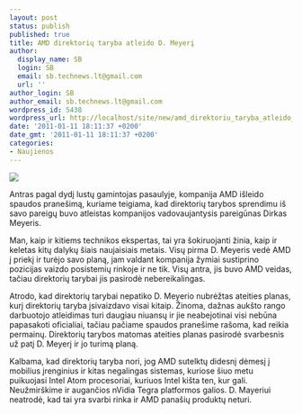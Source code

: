 ```yaml
---
layout: post
status: publish
published: true
title: AMD direktorių taryba atleido D. Meyerį
author:
  display_name: SB
  login: SB
  email: sb.technews.lt@gmail.com
  url: ''
author_login: SB
author_email: sb.technews.lt@gmail.com
wordpress_id: 5438
wordpress_url: http://localhost/site/new/amd_direktoriu_taryba_atleido_d_meyeri/
date: '2011-01-11 18:11:37 +0200'
date_gmt: '2011-01-11 18:11:37 +0200'
categories:
- Naujienos
---
```

<div class="imgright"><img src="http://technews.lt/upload/dirk_meyer-gi-home.jpg"  /></div>
<p>Antras pagal dydį lustų gamintojas pasaulyje, kompanija AMD išleido spaudos pranešimą, kuriame teigiama, kad direktorių tarybos sprendimu iš savo pareigų buvo atleistas kompanijos vadovaujantysis pareigūnas Dirkas Meyeris.</p>
<p>Man, kaip ir kitiems technikos ekspertas, tai yra šokiruojanti žinia, kaip ir keletas kitų dalykų šiais naujaisiais metais. Visų pirma D. Meyeris vedė AMD į priekį ir turėjo savo planą, jam valdant kompanija žymiai sustiprino pozicijas vaizdo posistemių rinkoje ir ne tik. Visų antra, jis buvo AMD veidas, tačiau direktorių tarybai jis pasirodė nebereikalingas.</p>
<p>Atrodo, kad direktorių tarybai nepatiko D. Meyerio nubrėžtas ateities planas, kurį direktorių taryba įsivaizdavo visai kitaip. Žinoma, dažnas aukšto rango darbuotojo atleidimas turi daugiau niuansų ir jie neabejotinai visi nebūna papasakoti oficialiai, tačiau pačiame spaudos pranešime rašoma, kad reikia permainų. Direktorių tarybos matomas ateities planas pasirodė svarbesnis už patį D. Meyerį ir jo turimą planą.</p>
<p>Kalbama, kad direktorių taryba nori, jog AMD sutelktų didesnį dėmesį į mobilius įrenginius ir kitas negalingas sistemas, kuriose šiuo metu puikuojasi Intel Atom procesoriai, kuriuos Intel kišta ten, kur gali. Neužmirškime ir augančios nVidia Tegra platformos galios. D. Mayeriui neatrodė, kad tai yra svarbi rinka ir AMD panašių produktų neturi.<br /></p>
